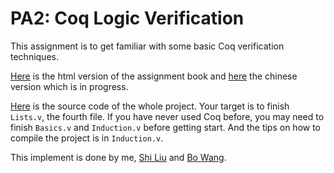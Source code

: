 # PA2: Coq Logic Verification

This assignment is to get familiar with some basic Coq verification techniques.

[Here](https://softwarefoundations.cis.upenn.edu/current/lf-current/toc.html) is the html version of the assignment book and [here](https://coq-zh.github.io/SF-zh/) the chinese version which is in progress.

[Here](https://softwarefoundations.cis.upenn.edu/current/lf-current/lf.tgz) is the source code of the whole project.  Your target is to finish `Lists.v`, the fourth file. If you have never used Coq before, you may need to finish `Basics.v` and `Induction.v` before getting start. And the tips on how to compile the project is in `Induction.v`.

This implement is done by me, [Shi Liu](https://github.com/FereX98) and [Bo Wang](https://github.com/HALOCORE).
